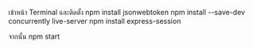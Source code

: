 เข้าหน้า Terminal และติดตั้ง
npm install jsonwebtoken
npm install --save-dev concurrently live-server 
npm install express-session   

จากนั้น 
npm start
